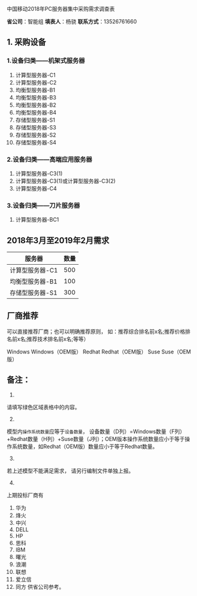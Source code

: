中国移动2018年PC服务器集中采购需求调查表
														
**省公司**：智能组
**填表人**：杨骁
**联系方式**：13526761660

## 1. 采购设备

### 1.设备归类——机架式服务器

1. 计算型服务器-C1<br />
2. 计算型服务器-C2<br />
3. 均衡型服务器-B1<br />
4. 均衡型服务器-B3<br />
5. 均衡型服务器-B2<br />
6. 均衡型服务器-B4<br />
7. 存储型服务器-S1<br />
8. 存储型服务器-S3<br />
9. 存储型服务器-S2<br />
10. 存储型服务器-S4<br />

### 2.设备归类——高端应用服务器

1. 计算型服务器-C3(1)
2. 计算型服务器-C3(1)或计算型服务器-C3(2)
3. 计算型服务器-C4

### 3.设备归类——刀片服务器

1. 计算型服务器-BC1

## 2018年3月至2019年2月需求

|服务器|数量|
|--|--|
|计算型服务器-C1|500|
|均衡型服务器-B1|100|
|存储型服务器-S1|300|

## 厂商推荐
可以直接推荐厂商；也可以明确推荐原则，
如：推荐综合排名前x名;推荐价格排名前x名;推荐技术排名前x名;等等）

Windows
Windows（OEM版）
Redhat
Redhat（OEM版）
Suse
Suse（OEM版）

## 备注：

1.
请填写绿色区域表格中的内容。

2.
模型内`操作系统数量`应等于`设备数量`，
设备数量（D列）=Windows数量（F列）+Redhat数量（H列）+Suse数量（J列）；OEM版本操作系统数量应小于等于操作系统数量，如Redhat（OEM版）数量应小于等于Redhat数量。

3.
若上述模型不能满足需求，
请另行编制文件单独上报。

4.
上期投标厂商有
1. 华为
2. 烽火
3. 中兴
4. DELL
5. HP
6. 思科
7. IBM
8. 曙光
9. 浪潮
10. 联想
11. 爱立信
12. 同方
供省公司参考。
